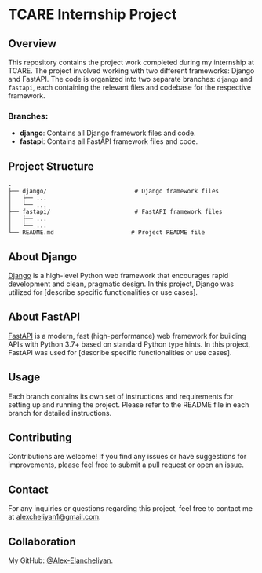 # TCARE Internship Project

## Overview

This repository contains the project work completed during my internship at TCARE. The project involved working with two different frameworks: Django and FastAPI. The code is organized into two separate branches: `django` and `fastapi`, each containing the relevant files and codebase for the respective framework.

### Branches:

- **django**: Contains all Django framework files and code.
- **fastapi**: Contains all FastAPI framework files and code.

## Project Structure

```
.
├── django/                         # Django framework files
│   ├── ...
│   └── ...
├── fastapi/                        # FastAPI framework files
│   ├── ...
│   └── ...
└── README.md                      # Project README file
```

## About Django

[Django](https://www.djangoproject.com/) is a high-level Python web framework that encourages rapid development and clean, pragmatic design. In this project, Django was utilized for [describe specific functionalities or use cases].

## About FastAPI

[FastAPI](https://fastapi.tiangolo.com/) is a modern, fast (high-performance) web framework for building APIs with Python 3.7+ based on standard Python type hints. In this project, FastAPI was used for [describe specific functionalities or use cases].

## Usage

Each branch contains its own set of instructions and requirements for setting up and running the project. Please refer to the README file in each branch for detailed instructions.

## Contributing

Contributions are welcome! If you find any issues or have suggestions for improvements, please feel free to submit a pull request or open an issue.

## Contact

For any inquiries or questions regarding this project, feel free to contact me at [alexcheliyan1@gmail.com](mailto:alexcheliyan1@gmail.com).

## Collaboration
My GitHub: [@Alex-Elancheliyan](https://github.com/Alex-Elancheliyan).

